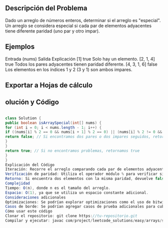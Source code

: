 ## Descripción del Problema
Dado un arreglo de números enteros, determinar si el arreglo es "especial". Un arreglo se considera especial si cada par de elementos adyacentes tiene diferente paridad (uno par y otro impar).

## Ejemplos
Entrada (nums)	Salida	Explicación
[1]	true	Solo hay un elemento.
[2, 1, 4]	true	Todos los pares adyacentes tienen paridad diferente.
[4, 3, 1, 6]	false	Los elementos en los índices 1 y 2 (3 y 1) son ambos impares.

## Exportar a Hojas de cálculo
## olución y Código
```Java

class Solution {
public boolean isArraySpecial(int[] nums) {
for (int i = 0; i < nums.length - 1; i++) {
if ((nums[i] % 2 == 0 && nums[i + 1] % 2 == 0) || (nums[i] % 2 != 0 && nums[i + 1] % 2 != 0)) {
return false; // Si encontramos dos pares o dos impares seguidos, retornamos false
}
}
return true; // Si no encontramos problemas, retornamos true
}
}
Explicación del Código
Iteración: Recorre el arreglo comparando cada par de elementos adyacentes.
Verificación de paridad: Utiliza el operador módulo % para verificar si los elementos son pares o impares.
Retorno: Si encuentra dos elementos con la misma paridad, devuelve false. Si completa la iteración sin encontrar pares con la misma paridad, devuelve true.
Complejidad
Tiempo: O(n), donde n es el tamaño del arreglo.
Espacio: O(1), ya que se utiliza un espacio constante adicional.
Consideraciones adicionales
Optimizaciones: Se podrían explorar optimizaciones como el uso de bitwise operations para verificar la paridad.
Casos de borde: Se podrían agregar casos de prueba adicionales para cubrir escenarios como arreglos vacíos o con un solo elemento.
Cómo usar este código
Clonar el repositorio: git clone https://tu-repositorio.git
Compilar y ejecutar: javac com/project/leetcode_solutions/easy/arrays/specialArrays/*.java && java com.project.leetcode_solutions/easy/arrays/specialArrays.Main
```